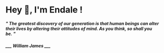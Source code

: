 <h1 title="head"> Hey 👋, I'm Endale !</h1>

**<h5><i>" The greatest discovery of our generation is that human beings can alter their lives by altering their attitudes of mind. As you think, so shall you be. "</i></h5>**

*<b>___ William James ___</b>*
